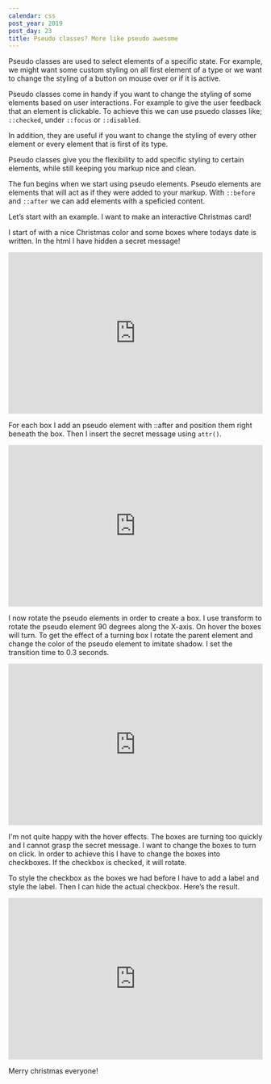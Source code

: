 ```yaml
---
calendar: css
post_year: 2019
post_day: 23
title: Pseudo classes? More like pseudo awesome
---
```

Pseudo classes are used to select elements of a specific state. For example, we might want some custom styling on all first element of a type or we want to change the styling of a button on mouse over or if it is active. 

Pseudo classes come in handy if you want to change the styling of some elements based on user interactions. For example to give the user feedback that an element is clickable. To achieve this we can use psuedo classes like; `::checked`, under `::focus` or `::disabled`. 

In addition, they are useful if you want to change the styling of every other element or every element that is first of its type. 

Pseudo classes give you the flexibility to add specific styling to certain elements, while still keeping you markup nice and clean. 

The fun begins when we start using pseudo elements. Pseudo elements are elements that will act as if they were added to your markup. With `::before` and `::after` we can add elements with a speficied content. 

Let’s start with an example. I want to make an interactive Christmas card!

I start of with a nice Christmas color and some boxes where todays date is written. In the html I have hidden a secret message! 

<iframe height="320" style="width: 100%;" scrolling="no" src="https://codepen.io/halldis-sohoel/pen/Examjar" frameborder="no" allowtransparency="true" allowfullscreen="true">
</iframe>

For each box I add an pseudo element with ::after and position them right beneath the box. Then I insert the secret message using `attr()`. 

<iframe height="320" style="width: 100%;" scrolling="no" src="https://codepen.io/halldis-sohoel/pen/rNamVOQ" frameborder="no" allowtransparency="true" allowfullscreen="true"></iframe>

I now rotate the pseudo elements in order to create a box. I use transform to rotate the pseudo element 90 degrees along the X-axis. On hover the boxes will turn. To get the effect of a turning box I rotate the parent element and change the color of the pseudo element to imitate shadow. I set the transition time to 0.3 seconds. 

<iframe height="320" style="width: 100%;" scrolling="no" src="https://codepen.io/halldis-sohoel/pen/ExamjVM" frameborder="no" allowtransparency="true" allowfullscreen="true"></iframe>

I'm not quite happy with the hover effects. The boxes are turning too quickly and I cannot grasp the secret message. I want to change the boxes to turn on click. In order to achieve this I have to change the boxes into checkboxes. If the checkbox is checked, it will rotate. 

To style the checkbox as the boxes we had before I have to add a label and style the label. Then I can hide the actual checkbox. Here’s the result. 

<iframe height="320" style="width: 100%;" scrolling="no" src="https://codepen.io/halldis-sohoel/pen/RwNpvGG" frameborder="no" allowtransparency="true" allowfullscreen="true">
</iframe>

Merry christmas everyone!
